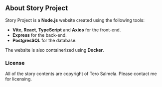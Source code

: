 ## About Story Project

Story Project is a **Node.js** website created using the following tools:

- **Vite**, **React**, **TypeScript** and **Axios** for the front-end.
- **Express** for the back-end.
- **PostgresSQL** for the database.

The website is also containerized using **Docker**.

### License

All of the story contents are copyright of Tero Salmela. Please contact me for licensing.

